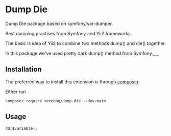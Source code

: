 Dump Die 
=========
Dump Die package based on symfony/var-dumper.

Best dumping practises from Symfony and Yii2 frameworks.

The basic is idea of Yii2 to combine two methods dump() and die() together.

In this package we've used pretty dark dump() method from Symfony.___
   

Installation
------------

The preferred way to install this extension is through [composer](http://getcomposer.org/download/).

Either run

```
composer require xerobug/dump-die --dev-main
```

Usage
-----

`
dd($variable);
`